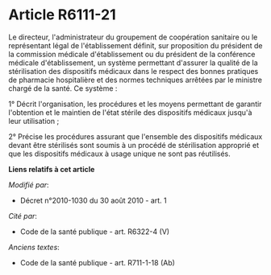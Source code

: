 # Article R6111-21

Le directeur, l'administrateur du groupement de coopération sanitaire ou le représentant légal de l'établissement définit,
sur proposition du président de la commission médicale d'établissement ou du président de la conférence médicale
d'établissement, un système permettant d'assurer la qualité de la stérilisation des dispositifs médicaux dans le respect des
bonnes pratiques de pharmacie hospitalière et des normes techniques arrêtées par le ministre chargé de la santé. Ce
système : 

1° Décrit l'organisation, les procédures et les moyens permettant de garantir l'obtention et le maintien de l'état stérile
des dispositifs médicaux jusqu'à leur utilisation ; 

2° Précise les procédures assurant que l'ensemble des dispositifs médicaux devant être stérilisés sont soumis à un procédé de
stérilisation approprié et que les dispositifs médicaux à usage unique ne sont pas réutilisés.

**Liens relatifs à cet article**

_Modifié par_:

  - Décret n°2010-1030 du 30 août 2010 - art. 1

_Cité par_:

  - Code de la santé publique - art. R6322-4 (V)

_Anciens textes_:

  - Code de la santé publique - art. R711-1-18 (Ab)
